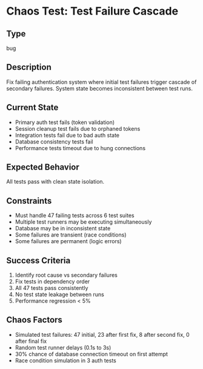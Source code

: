 # Chaos Test: Test Failure Cascade

## Type
bug

## Description
Fix failing authentication system where initial test failures trigger cascade of secondary failures. System state becomes inconsistent between test runs.

## Current State
- Primary auth test fails (token validation)
- Session cleanup test fails due to orphaned tokens
- Integration tests fail due to bad auth state
- Database consistency tests fail
- Performance tests timeout due to hung connections

## Expected Behavior
All tests pass with clean state isolation.

## Constraints
- Must handle 47 failing tests across 6 test suites
- Multiple test runners may be executing simultaneously
- Database may be in inconsistent state
- Some failures are transient (race conditions)
- Some failures are permanent (logic errors)

## Success Criteria
1. Identify root cause vs secondary failures
2. Fix tests in dependency order
3. All 47 tests pass consistently
4. No test state leakage between runs
5. Performance regression < 5%

## Chaos Factors
- Simulated test failures: 47 initial, 23 after first fix, 8 after second fix, 0 after final fix
- Random test runner delays (0.1s to 3s)
- 30% chance of database connection timeout on first attempt
- Race condition simulation in 3 auth tests